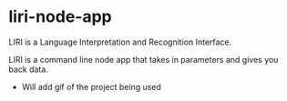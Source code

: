 # liri-node-app
LIRI is a Language Interpretation and Recognition Interface.

LIRI is a command line node app that takes in parameters and gives you back data.

* Will add gif of the project being used